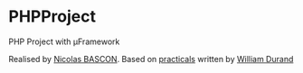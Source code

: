 ﻿PHPProject
==========

PHP Project with µFramework

Realised by [Nicolas BASCON](https://github.com/nicobascon).
Based on [practicals](https://github.com/willdurand-edu/php-practicals) written by [William Durand](https://github.com/willdurand)
